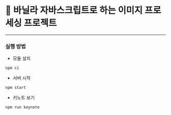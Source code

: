 # 🚀 바닐라 자바스크립트로 하는 이미지 프로세싱 프로젝트

---
### 실행 방법

- 모듈 설치
```shell
npm ci
```


- 서버 시작

```shell
npm start
```

- 키노트 보기
```shell
npm run keynote
```
